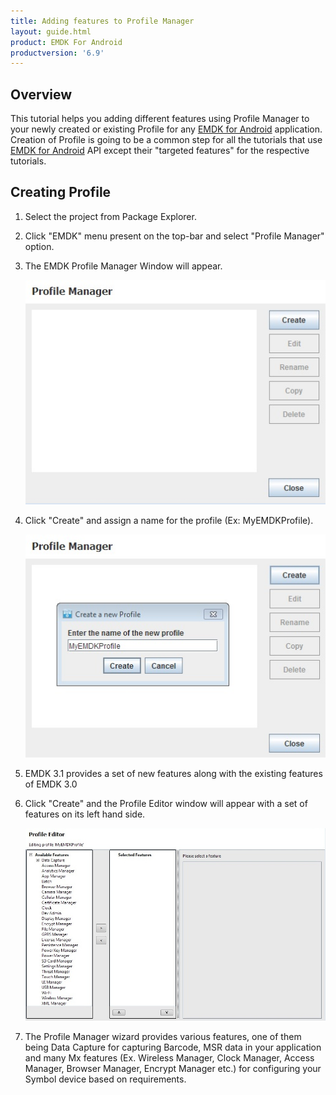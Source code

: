 ```yaml
---
title: Adding features to Profile Manager
layout: guide.html
product: EMDK For Android
productversion: '6.9'
---
```


## Overview
This tutorial helps you adding different features using Profile Manager to your newly created or existing Profile for any [EMDK for Android](https://developer.motorolasolutions.com/community/android/emdk) application. Creation of Profile is going to be a common step for all the tutorials that use [EMDK for Android](https://developer.motorolasolutions.com/community/android/emdk) API except their "targeted features" for the respective tutorials.


## Creating Profile 
1. Select the project from Package Explorer.
    
2. Click "EMDK" menu present on the top-bar and select "Profile Manager" option.
  
3. The EMDK Profile Manager Window will appear.
  
    ![img](../../images/AddProfileManagerFeatureImage/emdk_profile_manager.jpg)

4. Click "Create" and assign a name for the profile (Ex: MyEMDKProfile).
  
    ![img](../../images/AddProfileManagerFeatureImage/create_new_profile.jpg)
  
5. EMDK 3.1 provides a set of new features along with the existing features of EMDK 3.0

6. Click "Create" and the Profile Editor window will appear with a set of features on its left hand side.

	![img](../../images/AddProfileManagerFeatureImage/profile_editor_4.3.jpg) 

7. The Profile Manager wizard provides various features, one of them being Data Capture for capturing Barcode, MSR data in your application and many Mx features (Ex. Wireless Manager, Clock Manager, Access Manager, Browser Manager, Encrypt Manager etc.) for configuring your Symbol device based on requirements.


















